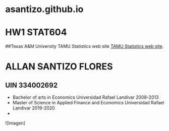 # asantizo.github.io
# HW1 STAT604



##Texas A&M University
TAMU Statistics web site [TAMU Statistics web site](https://stat.tamu.edu/).



# ALLAN SANTIZO FLORES
## UIN 334002692

- Bachelor of arts in Economics Universidad Rafael Landivar 2008-2013
- Master of Science in Applied Finance and Economics Universidad Rafael Landivar 2019-2020
- 
![Imagen]
